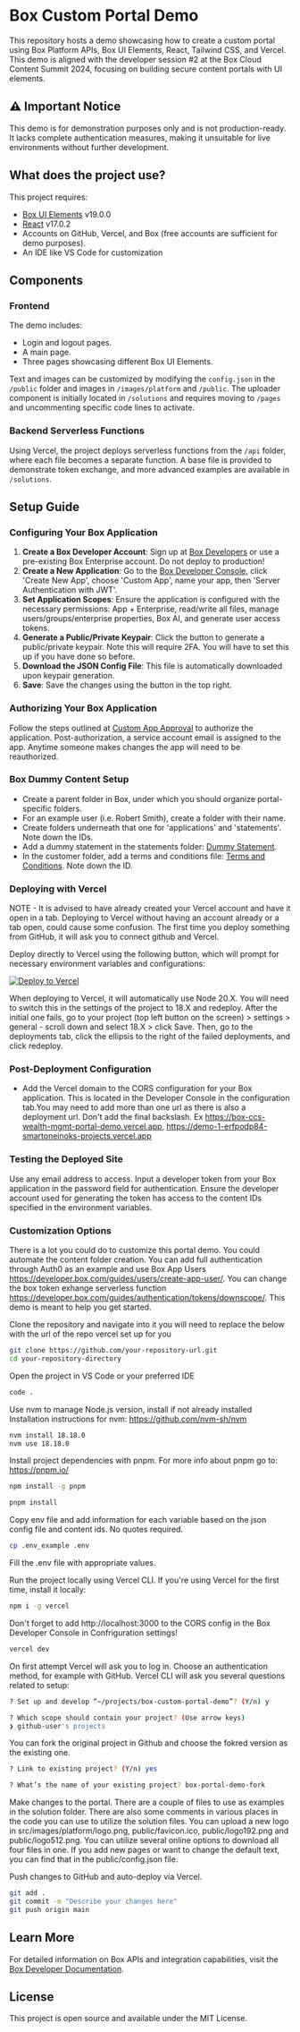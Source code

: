 # Box Custom Portal Demo

This repository hosts a demo showcasing how to create a custom portal using Box Platform APIs, Box UI Elements, React, Tailwind CSS, and Vercel. This demo is aligned with the developer session #2 at the Box Cloud Content Summit 2024, focusing on building secure content portals with UI elements.

## ⚠️ Important Notice

This demo is for demonstration purposes only and is not production-ready. It lacks complete authentication measures, making it unsuitable for live environments without further development.

## What does the project use?

This project requires:
- [Box UI Elements](https://developer.box.com/guides/embed/ui-elements/) v19.0.0
- [React](https://www.npmjs.com/package/react/v/17.0.2) v17.0.2
- Accounts on GitHub, Vercel, and Box (free accounts are sufficient for demo purposes).
- An IDE like VS Code for customization

## Components

### Frontend

The demo includes:
- Login and logout pages.
- A main page.
- Three pages showcasing different Box UI Elements.

Text and images can be customized by modifying the `config.json` in the `/public` folder and images in `/images/platform` and `/public`. The uploader component is initially located in `/solutions` and requires moving to `/pages` and uncommenting specific code lines to activate.

### Backend Serverless Functions

Using Vercel, the project deploys serverless functions from the `/api` folder, where each file becomes a separate function. A base file is provided to demonstrate token exchange, and more advanced examples are available in `/solutions`.

## Setup Guide

### Configuring Your Box Application

1. **Create a Box Developer Account**: Sign up at [Box Developers](https://account.box.com/signup/n/developer) or use a pre-existing Box Enterprise account. Do not deploy to production!
2. **Create a New Application**: Go to the [Box Developer Console](https://app.box.com/developers/console), click 'Create New App', choose 'Custom App', name your app, then 'Server Authentication with JWT'.
3. **Set Application Scopes**: Ensure the application is configured with the necessary permissions: App + Enterprise, read/write all files, manage users/groups/enterprise properties, Box AI, and generate user access tokens.
4. **Generate a Public/Private Keypair**: Click the button to generate a public/private keypair. Note this will require 2FA. You will have to set this up if you have done so before. 
5. **Download the JSON Config File**: This file is automatically downloaded upon keypair generation.
6. **Save**: Save the changes using the button in the top right.

### Authorizing Your Box Application

Follow the steps outlined at [Custom App Approval](https://developer.box.com/guides/authorization/custom-app-approval/) to authorize the application. Post-authorization, a service account email is assigned to the app. Anytime someone makes changes the app will need to be reauthorized. 

### Box Dummy Content Setup

- Create a parent folder in Box, under which you should organize portal-specific folders.
- For an example user (i.e. Robert Smith), create a folder with their name.
- Create folders underneath that one for 'applications' and 'statements'. Note down the IDs.
- Add a dummy statement in the statements folder: [Dummy Statement](https://cloud.box.com/s/gjsrr5jycgf2cuwr9zh11sy5n3clr4a9).
- In the customer folder, add a terms and conditions file: [Terms and Conditions](https://cloud.box.com/s/zi86p374v5kikavtq9xfgiziz9yxh9gh). Note down the ID.

### Deploying with Vercel

NOTE - It is advised to have already created your Vercel account and have it open in a tab. Deploying to Vercel without having an account already or a tab open, could cause some confusion. The first time you deploy something from GitHub, it will ask you to connect github and Vercel. 

Deploy directly to Vercel using the following button, which will prompt for necessary environment variables and configurations:

[![Deploy to Vercel](https://vercel.com/button)](https://vercel.com/new/clone?repository-url=https%3A%2F%2Fgithub.com%2Fbox-community%2Fbox-custom-portal-demo&env=REACT_APP_BOX_CONTENT_UPLOADER_FOLDER_ID,REACT_APP_BOX_UPLOADER_FOLDER_ID,REACT_APP_BOX_PREVIEW_FILE_ID,BOX_CLIENT_ID,BOX_CLIENT_SECRET,BOX_PUBLIC_KEY_ID,BOX_PASSPHRASE,BOX_ENTERPRISE_ID,BOX_PRIVATE_KEY&project-name=box-portal-demo&repository-name=box-portal-demo&build-command=pnpm%20run%20build&install-command=pnpm%20install)

When deploying to Vercel, it will automatically use Node 20.X. You will need to switch this in the settings of the project to 18.X and redeploy. After the initial one fails, go to your project (top left button on the screen) > settings > general - scroll down and select 18.X > click Save. Then, go to the deployments tab, click the ellipsis to the right of the failed deployments, and click redeploy.

### Post-Deployment Configuration

- Add the Vercel domain to the CORS configuration for your Box application. This is located in the Developer Console in the configuration tab.You may need to add more than one url as there is also a deployment url. Don't add the final backslash. Ex https://box-ccs-wealth-mgmt-portal-demo.vercel.app, https://demo-1-erfpodp84-smartoneinoks-projects.vercel.app

### Testing the Deployed Site

Use any email address to access. Input a developer token from your Box application in the password field for authentication. Ensure the developer account used for generating the token has access to the content IDs specified in the environment variables.

### Customization Options

There is a lot you could do to customize this portal demo. You could automate the content folder creation. You can add full authentication through Auth0 as an example and use Box App Users https://developer.box.com/guides/users/create-app-user/. You can change the box token exhange serverless function https://developer.box.com/guides/authentication/tokens/downscope/. This demo is meant to help you get started.

Clone the repository and navigate into it you will need to replace the below with the url of the repo vercel set up for you

```bash
git clone https://github.com/your-repository-url.git
cd your-repository-directory
```

Open the project in VS Code or your preferred IDE

```bash
code .
```

Use nvm to manage Node.js version, install if not already installed
Installation instructions for nvm: https://github.com/nvm-sh/nvm

```bash
nvm install 18.18.0
nvm use 18.18.0
```

Install project dependencies with pnpm. For more info about pnpm go to: https://pnpm.io/

```bash
npm install -g pnpm
```

```bash
pnpm install
```

Copy env file and add information for each variable based on the json config file and content ids. No quotes required.

```bash
cp .env_example .env
```

Fill the .env file with appropriate values.

Run the project locally using Vercel CLI. If you're using Vercel for the first time, install it locally:

```bash
npm i -g vercel
```

Don't forget to add http://localhost:3000 to the CORS config in the Box Developer Console in Confriguration settings!

```bash
vercel dev
```

On first attempt Vercel will ask you to log in. Choose an authentication method, for example with GitHub.
Vercel CLI will ask you several questions related to setup:
``` bash
? Set up and develop “~/projects/box-custom-portal-demo”? (Y/n) y

? Which scope should contain your project? (Use arrow keys)
❯ github-user's projects
```

You can fork the original project in Github and choose the fokred version as the existing one.

```bash
? Link to existing project? (Y/n) yes

? What’s the name of your existing project? box-portal-demo-fork
```

Make changes to the portal. There are a couple of files to use as examples in the solution folder. There are also some comments in various places in the code you can use to utilize the solution files. You can upload a new logo in src/images/platform/logo.png, public/favicon.ico, public/logo192.png and public/logo512.png. You can utilize several online options to download all four files in one. If you add new pages or want to change the default text, you can find that in the public/config.json file.

Push changes to GitHub and auto-deploy via Vercel.

```bash
git add .
git commit -m "Describe your changes here"
git push origin main
```

## Learn More

For detailed information on Box APIs and integration capabilities, visit the [Box Developer Documentation](https://developer.box.com/).

## License

This project is open source and available under the MIT License.
